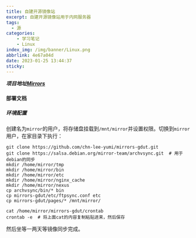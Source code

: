 ```yaml
---
title: 自建开源镜像站
excerpt: 自建开源镜像站用于内网服务器
tags:
  - 源
categories:
	- 学习笔记
	- Linux
index_img: /img/banner/Linux.png
abbrlink: 4e67a04d
date: 2023-01-25 13:44:37
sticky:
---
```



***项目地址[Mirrors](https://github.com/chn-lee-yumi/mirrors-gdut)***

#### 部署文档

##### 环境配置

创建名为`mirror`的用户，将存储盘挂载到`/mnt/mirror`并设置权限。切换到`mirror`用户，在家目录下执行：

```shell
git clone https://github.com/chn-lee-yumi/mirrors-gdut.git
git clone https://salsa.debian.org/mirror-team/archvsync.git  # 用于debian的同步
mkdir /home/mirror/tmp
mkdir /home/mirror/bin
mkdir /home/mirror/etc
mkdir /home/mirror/nginx_cache
mkdir /home/mirror/nexus
cp archvsync/bin/* bin
cp mirrors-gdut/etc/ftpsync.conf etc
cp mirrors-gdut/pages/* /mnt/mirror/

cat /home/mirror/mirrors-gdut/crontab
crontab -e  # 将上面cat的内容复制粘贴进来，然后保存
```

然后坐等一两天等镜像同步完成。


